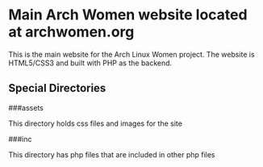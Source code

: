 # Main Arch Women website located at archwomen.org

This is the main website for the Arch Linux Women project. The website is
HTML5/CSS3 and built with PHP as the backend.

## Special Directories

###assets

This directory holds css files and images for the site

###inc

This directory has php files that are included in other php files
